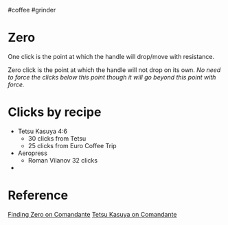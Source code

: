 #coffee #grinder
# Zero
One click is the point at which the handle will drop/move with resistance. 

Zero click is the point at which the handle will not drop on its own. 
*No need to force the clicks below this point though it will go beyond this point with force.*

# Clicks by recipe
- Tetsu Kasuya 4:6
	- 30 clicks from Tetsu
	- 25 clicks from Euro Coffee Trip
- Aeropress
	- Roman Vilanov 32 clicks
- 


# Reference
[Finding Zero on Comandante](https://youtu.be/UN1X4ELC3-o?si=FHusU8rMOyBKw7Ug)
[Tetsu Kasuya on Comandante](https://youtu.be/bmdojBaqV6w)
